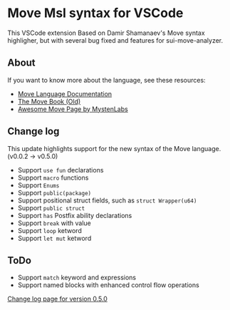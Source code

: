 # Move Msl syntax for VSCode
This VSCode extension Based on Damir Shamanaev's Move syntax highligher, but with several bug fixed and features for sui-move-analyzer.

## About
If you want to know more about the language, see these resources:

- [Move Language Documentation](https://move-language.github.io/move/)
- [The Move Book (Old)](https://move-book.com)
- [Awesome Move Page by MystenLabs](https://github.com/MystenLabs/awesome-move)

## Change log
This update highlights support for the new syntax of the Move language.
(v0.0.2 -> v0.5.0)
- Support `use fun` declarations
- Support `macro` functions
- Support `Enums`
- Support `public(package)`
- Support positional struct fields, such as `struct Wrapper(u64)`
- Support `public struct`
- Support `has` Postfix ability declarations 
- Support `break` with value
- Support `loop` ketword
- Support `let mut` ketword

## ToDo 
- Support `match` keyword and expressions
- Support named blocks with enhanced control flow operations

[Change log page for version 0.5.0](https://github.com/movebit/move-msl-syx/blob/dev/CHANGELOG.md)